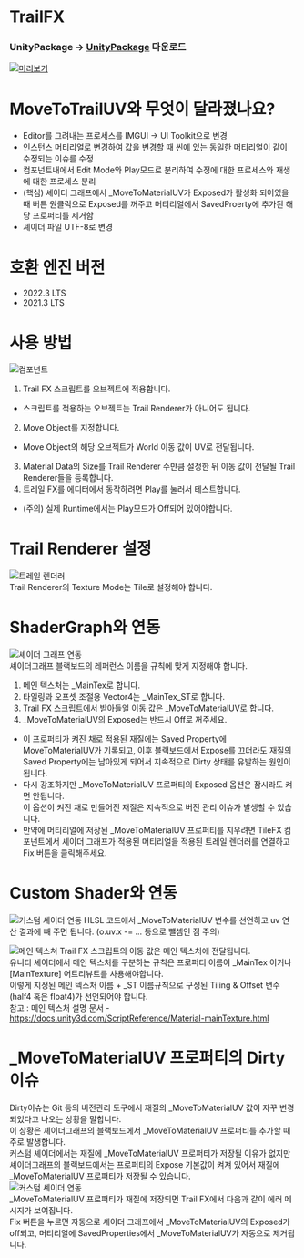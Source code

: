 # TrailFX
### UnityPackage -> [UnityPackage](https://github.com/NK-Studio/Unity-AnimationPreview-Patcher/releases/tag/1.0.0) 다운로드

[![미리보기](https://github.com/NK-Studio/TrailFX/blob/main/GitHub/Image.png)](https://youtu.be/lULnVezdp_Q?si=IERdIPvhoRB91H_1)  

# MoveToTrailUV와 무엇이 달라졌나요?
-   Editor를 그려내는 프로세스를 IMGUI -> UI Toolkit으로 변경
-	인스턴스 머티리얼로 변경하여 값을 변경할 때 씬에 있는 동일한 머티리얼이 같이 수정되는 이슈를 수정
-	컴포넌트내에서 Edit Mode와 Play모드로 분리하여 수정에 대한 프로세스와 재생에 대한 프로세스 분리
-	(핵심) 셰이더 그래프에서 _MoveToMaterialUV가 Exposed가 활성화 되어있을 때 버튼 원클릭으로 Exposed를 꺼주고 머티리얼에서 SavedProerty에 추가된 해당 프로퍼티를 제거함
-	셰이더 파일 UTF-8로 변경

# 호환 엔진 버전
-	2022.3 LTS
-	2021.3 LTS

# 사용 방법
![컴포넌트](https://github.com/NK-Studio/TrailFX/blob/main/GitHub/Component.png)  
1.	Trail FX 스크립트를 오브젝트에 적용합니다.  
   * 스크립트를 적용하는 오브젝트는 Trail Renderer가 아니어도 됩니다.
2.	Move Object를 지정합니다.
   * Move Object의 해당 오브젝트가 World 이동 값이 UV로 전달됩니다.
3.	Material Data의 Size를 Trail Renderer 수만큼 설정한 뒤 이동 값이 전달될 Trail Renderer들을 등록합니다.
4.	트레일 FX를 에디터에서 동작하려면 Play를 눌러서 테스트합니다.
   * (주의) 실제 Runtime에서는 Play모드가 Off되어 있어야합니다.

# Trail Renderer 설정
![트레일 렌더러](https://github.com/NK-Studio/TrailFX/blob/main/GitHub/Tile.png)  
Trail Renderer의 Texture Mode는 Tile로 설정해야 합니다.

# ShaderGraph와 연동
![셰이더 그래프 연동](https://github.com/NK-Studio/TrailFX/blob/main/GitHub/ShaderGraphInfo.png)  
셰이더그래프 블랙보드의 레퍼런스 이름을 규칙에 맞게 지정해야 합니다.  
1.	메인 텍스처는 _MainTex로 합니다.
2.	타일링과 오프셋 조절용 Vector4는 _MainTex_ST로 합니다.
3.	Trail FX 스크립트에서 받아들일 이동 값은 _MoveToMaterialUV로 합니다.
4.	_MoveToMaterialUV의 Exposed는 반드시 Off로 꺼주세요.
* 이 프로퍼티가 켜진 채로 적용된 재질에는 Saved Property에 MoveToMaterialUV가 기록되고, 이후 블랙보드에서 Expose를 끄더라도 재질의 Saved Property에는 남아있게 되어서 지속적으로 Dirty 상태를 유발하는 원인이 됩니다.
* 다시 강조하지만 _MoveToMaterialUV 프로퍼티의 Exposed 옵션은 잠시라도 켜면 안됩니다.  
이 옵션이 켜진 채로 만들어진 재질은 지속적으로 버전 관리 이슈가 발생할 수 있습니다.
* 만약에 머티리얼에 저장된 _MoveToMaterialUV 프로퍼티를 지우려면 TileFX 컴포넌트에서 셰이더 그래프가 적용된 머티리얼을 적용된 트레일 렌더러를 연결하고 Fix 버튼을 클릭해주세요.
 
# Custom Shader와 연동
![커스텀 셰이더 연동](https://github.com/NK-Studio/TrailFX/blob/main/GitHub/hlsl.png)
HLSL 코드에서 _MoveToMaterialUV 변수를 선언하고 uv 연산 결과에 빼 주면 됩니다. (o.uv.x -= … 등으로 뺄셈인 점 주의)

![메인 텍스쳐](https://github.com/NK-Studio/TrailFX/blob/main/GitHub/mainTex.png)
Trail FX 스크립트의 이동 값은 메인 텍스처에 전달됩니다.  
유니티 셰이더에서 메인 텍스처를 구분하는 규칙은 프로퍼티 이름이 _MainTex 이거나 [MainTexture] 어트리뷰트를 사용해야합니다.  
이렇게 지정된 메인 텍스처 이름 + _ST 이름규칙으로 구성된 Tiling & Offset 변수 (half4 혹은 float4)가 선언되어야 합니다.  
참고 : 메인 텍스처 설명 문서 - https://docs.unity3d.com/ScriptReference/Material-mainTexture.html 

# _MoveToMaterialUV 프로퍼티의 Dirty 이슈
Dirty이슈는 Git 등의 버전관리 도구에서 재질의 _MoveToMaterialUV 값이 자꾸 변경되었다고 나오는 상황을 말합니다.  
이 상황은 셰이더그래프의 블랙보드에서 _MoveToMaterialUV 프로퍼티를 추가할 때 주로 발생합니다.  
커스텀 셰이더에서는 재질에 _MoveToMaterialUV 프로퍼티가 저장될 이유가 없지만 셰이더그래프의 블랙보드에서는 프로퍼티의 Expose 기본값이 켜져 있어서 재질에 _MoveToMaterialUV 프로퍼티가 저장될 수 있습니다.  
![커스텀 셰이더 연동](https://github.com/NK-Studio/TrailFX/blob/main/GitHub/ShaderGraph-Exposed.png)  
_MoveToMaterialUV 프로퍼티가 재질에 저장되면 Trail FX에서 다음과 같이 에러 메시지가 보여집니다.  
Fix 버튼을 누르면 자동으로 셰이더 그래프에서 _MoveToMaterialUV의 Exposed가 off되고, 머티리얼에 SavedProperties에서 _MoveToMaterialUV가 자동으로 제거됩니다. 
